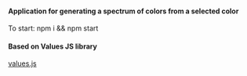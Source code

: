 #### Application for generating a spectrum of colors from a selected color

To start:
npm i && npm start

#### Based on Values JS library

[values.js](https://github.com/noeldelgado/values.js)
